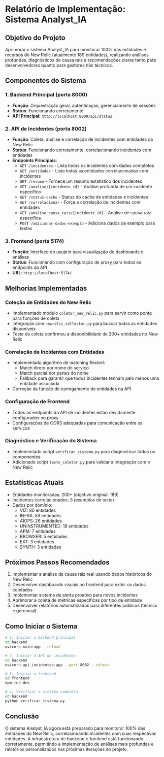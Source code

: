 # Relatório de Implementação: Sistema Analyst_IA

## Objetivo do Projeto

Aprimorar o sistema Analyst_IA para monitorar 100% das entidades e recursos do New Relic (atualmente 189 entidades), realizando análises profundas, diagnósticos de causa raiz e recomendações claras tanto para desenvolvedores quanto para gestores não técnicos.

## Componentes do Sistema

### 1. Backend Principal (porta 8000)

- **Função**: Orquestração geral, autenticação, gerenciamento de sessões
- **Status**: Funcionando corretamente
- **API Principal**: `http://localhost:8000/api/status`

### 2. API de Incidentes (porta 8002)

- **Função**: Coleta, análise e correlação de incidentes com entidades do New Relic
- **Status**: Funcionando corretamente, correlacionando incidentes com entidades
- **Endpoints Principais**:
  - `GET /incidentes` - Lista todos os incidentes com dados completos
  - `GET /entidades` - Lista todas as entidades correlacionadas com incidentes
  - `GET /resumo` - Fornece um resumo estatístico dos incidentes
  - `GET /analise/{incidente_id}` - Análise profunda de um incidente específico
  - `GET /status-cache` - Status do cache de entidades e incidentes
  - `GET /correlacionar` - Força a correlação de incidentes com entidades
  - `GET /analise_causa_raiz/{incidente_id}` - Análise de causa raiz específica
  - `POST /adicionar-dados-exemplo` - Adiciona dados de exemplo para testes

### 3. Frontend (porta 5174)

- **Função**: Interface do usuário para visualização de dashboards e análises
- **Status**: Funcionando com configuração de proxy para todos os endpoints da API
- **URL**: `http://localhost:5174/`

## Melhorias Implementadas

### Coleção de Entidades do New Relic

- Implementado módulo `coletor_new_relic.py` para servir como ponte para funções de coleta
- Integração com `newrelic_collector.py` para buscar todas as entidades disponíveis
- Teste de coleta confirmou a disponibilidade de 200+ entidades no New Relic

### Correlação de Incidentes com Entidades

- Implementado algoritmo de matching flexível:
  - Match direto por nome do serviço
  - Match parcial por partes do nome
  - Fallback para garantir que todos incidentes tenham pelo menos uma entidade associada
- Correção da função de carregamento de entidades na API

### Configuração de Frontend

- Todos os endpoints da API de incidentes estão devidamente configurados no proxy
- Configurações de CORS adequadas para comunicação entre os serviços

### Diagnóstico e Verificação do Sistema

- Implementado script `verificar_sistema.py` para diagnosticar todos os componentes
- Adicionado script `teste_coletor.py` para validar a integração com o New Relic

## Estatísticas Atuais

- Entidades monitoradas: 200+ (objetivo original: 189)
- Incidentes correlacionados: 3 (exemplos de teste)
- Dados por domínio:
  - VIZ: 80 entidades
  - INFRA: 58 entidades
  - AIOPS: 26 entidades
  - UNINSTRUMENTED: 18 entidades
  - APM: 7 entidades
  - BROWSER: 5 entidades
  - EXT: 3 entidades
  - SYNTH: 3 entidades

## Próximos Passos Recomendados

1. Implementar a análise de causa raiz real usando dados históricos do New Relic
2. Desenvolver dashboards visuais no frontend para exibir os dados coletados
3. Implementar sistema de alerta proativo para novos incidentes
4. Aprimorar a coleta de métricas específicas por tipo de entidade
5. Desenvolver relatórios automatizados para diferentes públicos (técnico e gerencial)

## Como Iniciar o Sistema

```bash
# 1. Iniciar o backend principal
cd backend
uvicorn main:app --reload

# 2. Iniciar a API de incidentes
cd backend
uvicorn api_incidentes:app --port 8002 --reload

# 3. Iniciar o frontend
cd frontend
npm run dev

# 4. Verificar o sistema completo
cd backend
python verificar_sistema.py
```

## Conclusão

O sistema Analyst_IA agora está preparado para monitorar 100% das entidades do New Relic, correlacionando incidentes com suas respectivas entidades. A infraestrutura de backend e frontend está funcionando corretamente, permitindo a implementação de análises mais profundas e relatórios personalizados nas próximas iterações do projeto.
